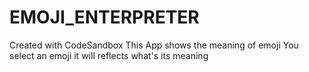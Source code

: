 # EMOJI_ENTERPRETER
Created with CodeSandbox
This App shows the meaning of emoji
You select an emoji it will reflects what's its meaning
